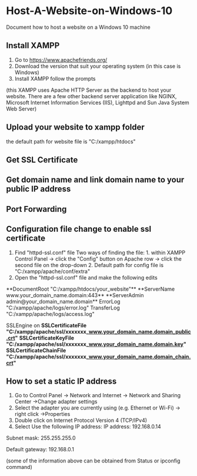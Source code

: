 # Host-A-Website-on-Windows-10
Document how to host a website on a Windows 10 machine 

## Install XAMPP
1. Go to https://www.apachefriends.org/
2. Download the version that suit your operating system (in this case is Windows)
3. Install XAMPP follow the prompts

(this XAMPP uses Apache HTTP Server as the backend to host your website. There are a few other backend server application like NGINX, Microsoft Internet Information Services (IIS), Lighttpd and Sun Java System Web Server)

## Upload your website to xampp folder
the default path for website file is "C:/xampp/htdocs"

## Get SSL Certificate

## Get domain name and link domain name to your public IP address

## Port Forwarding

## Configuration file change to enable ssl certificate
1. Find "httpd-ssl.conf" file
Two ways of finding the file: 1. within XAMPP Control Panel -> click the "Config" button on Apache row -> click the second file on the drop-down 2. Default path for config file is "C:/xampp/apache/conf/extra"
2. Open the "httpd-ssl.conf" file and make the following edits
<VirtualHost _default_:443>
**DocumentRoot "C:/xampp/htdocs/your_website"**
**ServerName www.your_domain_name.domain:443**
**ServerAdmin admin@your_domain_name.domain**
ErrorLog "C:/xampp/apache/logs/error.log"
TransferLog "C:/xampp/apache/logs/access.log"

SSLEngine on
**SSLCertificateFile "C:/xampp/apache/ssl/xxxxxxx_www.your_domain_name.domain_public.crt"**
**SSLCertificateKeyFile "C:/xampp/apache/ssl/xxxxxxx_www.your_domain_name.domain.key"**
**SSLCertificateChainFile "C:/xampp/apache/ssl/xxxxxxx_www.your_domain_name.domain_chain.crt"**


## How to set a static IP address

1. Go to Control Panel -> Network and Internet -> Network and Sharing Center ->Change adapter settings
2. Select the adapter you are currently using (e.g. Ethernet or Wi-Fi) -> right click ->Properties
3. Double click on Internet Protocol Version 4 (TCP/IPv4)
4. Select Use the following IP address:
IP address: 192.168.0.14

Subnet mask: 255.255.255.0

Default gateway: 192.168.0.1

(some of the information above can be obtained from Status or ipconfig command)






